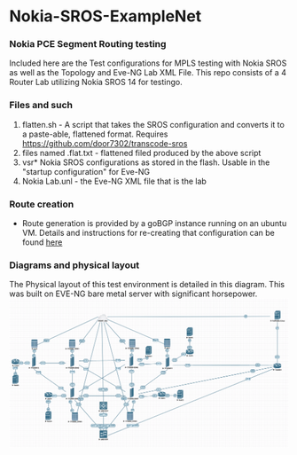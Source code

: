 # Nokia-SROS-ExampleNet

### Nokia PCE Segment Routing testing
Included here are the Test configurations for MPLS testing with Nokia SROS as well as the Topology and Eve-NG Lab XML File. This repo consists of a 4 Router Lab utilizing Nokia SROS 14 for testingo.

### Files and such

1. flatten.sh - A script that takes the SROS configuration and converts it to a paste-able, flattened format. Requires https://github.com/door7302/transcode-sros
2. files named .flat.txt - flattened filed produced by the above script
3. vsr* Nokia SROS configurations as stored in the flash. Usable in the "startup configuration" for Eve-NG
5. Nokia Lab.unl - the Eve-NG XML file that is the lab 

### Route creation
* Route generation is provided by a goBGP instance running on an ubuntu VM. Details and instructions for re-creating that configuration can be found [here]("https://github.com/buraglio/bgp-injector")

### Diagrams and physical layout

The Physical layout of this test environment is detailed in this diagram. This was built on EVE-NG bare metal server with significant horsepower.
![Physical lab Topology](https://github.com/buraglio/Nokia-SROS-ExampleNet/blob/master/Network%20Diagram.png?raw=true "Physical Lab Topology")
